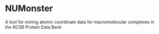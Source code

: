 # NUMonster
A tool for mining atomic coordinate data for macromolecular complexes in the RCSB Protein Data Bank
